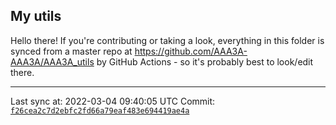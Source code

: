 ## My utils

Hello there! If you're contributing or taking a look, everything in this folder
is synced from a master repo at https://github.com/AAA3A-AAA3A/AAA3A_utils by GitHub Actions -
so it's probably best to look/edit there.

---

Last sync at: 2022-03-04 09:40:05 UTC
Commit: [`f26cea2c7d2ebfc2fd66a79eaf483e694419ae4a`](https://github.com/AAA3A-AAA3A/AAA3A_utils/commit/f26cea2c7d2ebfc2fd66a79eaf483e694419ae4a)
